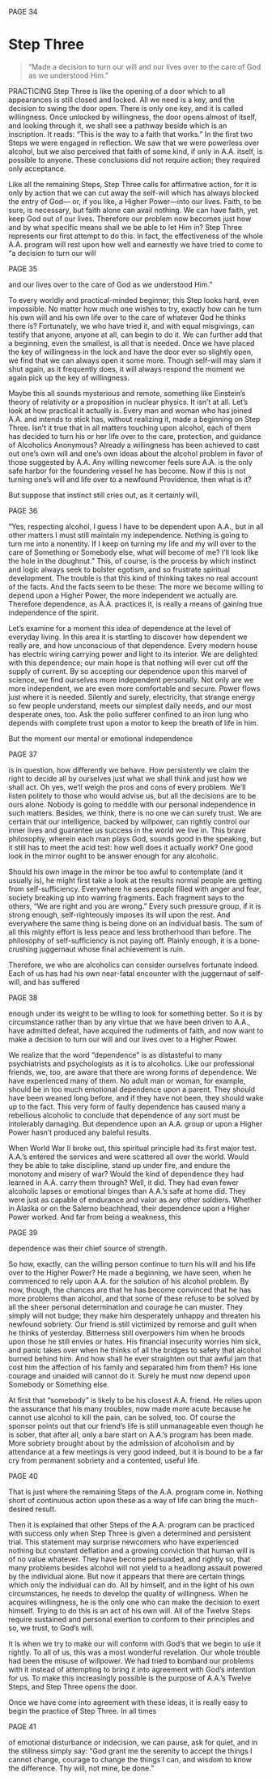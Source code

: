 PAGE 34

Step Three
====================
> “Made a decision to turn our will and our lives over to the care of God as we understood Him.”

PRACTICING Step Three is like the opening of a door which to all appearances is still closed and locked. All we need is a key, and the decision to swing the door open. There is only one key, and it is called willingness. Once unlocked by willingness, the door opens almost of itself, and looking through it, we shall see a pathway beside which is an inscription. It reads: “This is the way to a faith that works.” In the first two Steps we were engaged in reflection. We saw that we were powerless over alcohol, but we also perceived that faith of some kind, if only in A.A. itself, is possible to anyone. These conclusions did not require action; they required only acceptance.

  Like all the remaining Steps, Step Three calls for affirmative action, for it is only by action that we can cut away the self-will which has always blocked the entry of God— or, if you like, a Higher Power—into our lives. Faith, to be sure, is necessary, but faith alone can avail nothing. We can have faith, yet keep God out of our lives. Therefore our problem now becomes just how and by what specific means shall we be able to let Him in? Step Three represents our first attempt to do this. In fact, the effectiveness of the whole A.A. program will rest upon how well and earnestly we have tried to come to “a decision to turn our will

PAGE 35

and our lives over to the care of God as we understood Him.”

  To every worldly and practical-minded beginner, this Step looks hard, even impossible. No matter how much one wishes to try, exactly how can he turn his own will and his own life over to the care of whatever God he thinks there is? Fortunately, we who have tried it, and with equal misgivings, can testify that anyone, anyone at all, can begin to do it. We can further add that a beginning, even the smallest, is all that is needed. Once we have placed the key of willingness in the lock and have the door ever so slightly open, we find that we can always open it some more. Though self-will may slam it shut again, as it frequently does, it will always respond the moment we again pick up the key of willingness.

  Maybe this all sounds mysterious and remote, something like Einstein’s theory of relativity or a proposition in nuclear physics. It isn’t at all. Let’s look at how practical it actually is. Every man and woman who has joined A.A. and intends to stick has, without realizing it, made a beginning on Step Three. Isn’t it true that in all matters touching upon alcohol, each of them has decided to turn his or her life over to the care, protection, and guidance of Alcoholics Anonymous? Already a willingness has been achieved to cast out one’s own will and one’s own ideas about the alcohol problem in favor of those suggested by A.A. Any willing newcomer feels sure A.A. is the only safe harbor for the foundering vessel he has become. Now if this is not turning one’s will and life over to a newfound Providence, then what is it?

  But suppose that instinct still cries out, as it certainly will,

PAGE 36    

“Yes, respecting alcohol, I guess I have to be dependent upon A.A., but in all other matters I must still maintain my independence. Nothing is going to turn me into a nonentity. If I keep on turning my life and my will over to the care of Something or Somebody else, what will become of me? I’ll look like the hole in the doughnut.” This, of course, is the process by which instinct and logic always seek to bolster egotism, and so frustrate spiritual development. The trouble is that this kind of thinking takes no real account of the facts. And the facts seem to be these: The more we become willing to depend upon a Higher Power, the more independent we actually are. Therefore dependence, as A.A. practices it, is really a means of gaining true independence of the spirit.

  Let’s examine for a moment this idea of dependence at the level of everyday living. In this area it is startling to discover how dependent we really are, and how unconscious of that dependence. Every modern house has electric wiring carrying power and light to its interior. We are delighted with this dependence; our main hope is that nothing will ever cut off the supply of current. By so accepting our dependence upon this marvel of science, we find ourselves more independent personally. Not only are we more independent, we are even more comfortable and secure. Power flows just where it is needed. Silently and surely, electricity, that strange energy so few people understand, meets our simplest daily needs, and our most desperate ones, too. Ask the polio sufferer confined to an iron lung who depends with complete trust upon a motor to keep the breath of life in him.

  But the moment our mental or emotional independence

PAGE 37

is in question, how differently we behave. How persistently we claim the right to decide all by ourselves just what we shall think and just how we shall act. Oh yes, we’ll weigh the pros and cons of every problem. We’ll listen politely to those who would advise us, but all the decisions are to be ours alone. Nobody is going to meddle with our personal independence in such matters. Besides, we think, there is no one we can surely trust. We are certain that our intelligence, backed by willpower, can rightly control our inner lives and guarantee us success in the world we live in. This brave philosophy, wherein each man plays God, sounds good in the speaking, but it still has to meet the acid test: how well does it actually work? One good look in the mirror ought to be answer enough for any alcoholic.

  Should his own image in the mirror be too awful to contemplate (and it usually is), he might first take a look at the results normal people are getting from self-sufficiency. Everywhere he sees people filled with anger and fear, society breaking up into warring fragments. Each fragment says to the others, “We are right and you are wrong.” Every such pressure group, if it is strong enough, self-righteously imposes its will upon the rest. And everywhere the same thing is being done on an individual basis. The sum of all this mighty effort is less peace and less brotherhood than before. The philosophy of self-sufficiency is not paying off. Plainly enough, it is a bone-crushing juggernaut whose final achievement is ruin.

  Therefore, we who are alcoholics can consider ourselves fortunate indeed. Each of us has had his own near-fatal encounter with the juggernaut of self-will, and has suffered

PAGE 38

enough under its weight to be willing to look for something better. So it is by circumstance rather than by any virtue that we have been driven to A.A., have admitted defeat, have acquired the rudiments of faith, and now want to make a decision to turn our will and our lives over to a Higher Power.

  We realize that the word “dependence” is as distasteful to many psychiatrists and psychologists as it is to alcoholics. Like our professional friends, we, too, are aware that there are wrong forms of dependence. We have experienced many of them. No adult man or woman, for example, should be in too much emotional dependence upon a parent. They should have been weaned long before, and if they have not been, they should wake up to the fact. This very form of faulty dependence has caused many a rebellious alcoholic to conclude that dependence of any sort must be intolerably damaging. But dependence upon an A.A. group or upon a Higher Power hasn’t produced any baleful results.

  When World War II broke out, this spiritual principle had its first major test. A.A.’s entered the services and were scattered all over the world. Would they be able to take discipline, stand up under fire, and endure the monotony and misery of war? Would the kind of dependence they had learned in A.A. carry them through? Well, it did. They had even fewer alcoholic lapses or emotional binges than A.A.’s safe at home did. They were just as capable of endurance and valor as any other soldiers. Whether in Alaska or on the Salerno beachhead, their dependence upon a Higher Power worked. And far from being a weakness, this

PAGE 39

dependence was their chief source of strength.

  So how, exactly, can the willing person continue to turn his will and his life over to the Higher Power? He made a beginning, we have seen, when he commenced to rely upon A.A. for the solution of his alcohol problem. By now, though, the chances are that he has become convinced that he has more problems than alcohol, and that some of these refuse to be solved by all the sheer personal determination and courage he can muster. They simply will not budge; they make him desperately unhappy and threaten his newfound sobriety. Our friend is still victimized by remorse and guilt when he thinks of yesterday. Bitterness still overpowers him when he broods upon those he still envies or hates. His financial insecurity worries him sick, and panic takes over when he thinks of all the bridges to safety that alcohol burned behind him. And how shall he ever straighten out that awful jam that cost him the affection of his family and separated him from them? His lone courage and unaided will cannot do it. Surely he must now depend upon Somebody or Something else.

  At first that “somebody” is likely to be his closest A.A. friend. He relies upon the assurance that his many troubles, now made more acute because he cannot use alcohol to kill the pain, can be solved, too. Of course the sponsor points out that our friend’s life is still unmanageable even though he is sober, that after all, only a bare start on A.A.’s program has been made. More sobriety brought about by the admission of alcoholism and by attendance at a few meetings is very good indeed, but it is bound to be a far cry from permanent sobriety and a contented, useful life.

PAGE 40

That is just where the remaining Steps of the A.A. program come in. Nothing short of continuous action upon these as a way of life can bring the much-desired result.

  Then it is explained that other Steps of the A.A. program can be practiced with success only when Step Three is given a determined and persistent trial. This statement may surprise newcomers who have experienced nothing but constant deflation and a growing conviction that human will is of no value whatever. They have become persuaded, and rightly so, that many problems besides alcohol will not yield to a headlong assault powered by the individual alone. But now it appears that there are certain things which only the individual can do. All by himself, and in the light of his own circumstances, he needs to develop the quality of willingness. When he acquires willingness, he is the only one who can make the decision to exert himself. Trying to do this is an act of his own will. All of the Twelve Steps require sustained and personal exertion to conform to their principles and so, we trust, to God’s will.

  It is when we try to make our will conform with God’s that we begin to use it rightly. To all of us, this was a most wonderful revelation. Our whole trouble had been the misuse of willpower. We had tried to bombard our problems with it instead of attempting to bring it into agreement with God’s intention for us. To make this increasingly possible is the purpose of A.A.’s Twelve Steps, and Step Three opens the door.

  Once we have come into agreement with these ideas, it is really easy to begin the practice of Step Three. In all times

PAGE 41

of emotional disturbance or indecision, we can pause, ask for quiet, and in the stillness simply say: “God grant me the serenity to accept the things I cannot change, courage to change the things I can, and wisdom to know the difference. Thy will, not mine, be done.”
